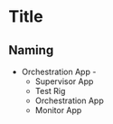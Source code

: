 # Title

## Naming

-   Orchestration App -
    -   Supervisor App
    -   Test Rig
    -   Orchestration App
    -   Monitor App

